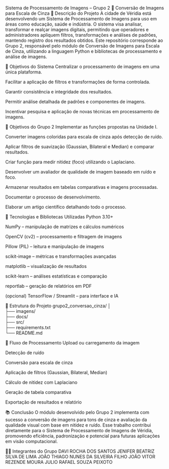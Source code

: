 Sistema de Processamento de Imagens – Grupo 2
🧩 Conversão de Imagens para Escala de Cinza
📘 Descrição do Projeto
A cidade de Véridia está desenvolvendo um Sistema de Processamento de Imagens para uso em áreas como educação, saúde e indústria.
 O sistema visa analisar, transformar e realçar imagens digitais, permitindo que operadores e administradores apliquem filtros, transformações e análises de padrões, mantendo registro dos resultados obtidos.
Este repositório corresponde ao Grupo 2, responsável pelo módulo de Conversão de Imagens para Escala de Cinza, utilizando a linguagem Python e bibliotecas de processamento e análise de imagens.

🎯 Objetivos do Sistema
Centralizar o processamento de imagens em uma única plataforma.


Facilitar a aplicação de filtros e transformações de forma controlada.


Garantir consistência e integridade dos resultados.


Permitir análise detalhada de padrões e componentes de imagens.


Incentivar pesquisa e aplicação de novas técnicas em processamento de imagens.



🧱 Objetivos do Grupo 2
Implementar as funções propostas na Unidade I.


Converter imagens coloridas para escala de cinza após detecção de ruído.


Aplicar filtros de suavização (Gaussian, Bilateral e Median) e comparar resultados.


Criar função para medir nitidez (foco) utilizando o Laplaciano.


Desenvolver um avaliador de qualidade de imagem baseado em ruído e foco.


Armazenar resultados em tabelas comparativas e imagens processadas.


Documentar o processo de desenvolvimento.


Elaborar um artigo científico detalhando todo o processo.



🧰 Tecnologias e Bibliotecas Utilizadas
Python 3.10+


NumPy – manipulação de matrizes e cálculos numéricos


OpenCV (cv2) – processamento e filtragem de imagens


Pillow (PIL) – leitura e manipulação de imagens


scikit-image – métricas e transformações avançadas


matplotlib – visualização de resultados


scikit-learn – análises estatísticas e comparação


reportlab – geração de relatórios em PDF


(opcional) TensorFlow / Streamlit – para interface e IA



📁 Estrutura do Projeto
grupo2_conversao_cinza/
│                                 
├── imagens/                
├── docs/              
├── src/             
├── requirements.txt        
└── README.md                

🧪 Fluxo de Processamento
Upload ou carregamento da imagem


Detecção de ruído


Conversão para escala de cinza


Aplicação de filtros (Gaussian, Bilateral, Median)


Cálculo de nitidez com Laplaciano


Geração de tabela comparativa


Exportação de resultados e relatório



📚 Conclusão
O módulo desenvolvido pelo Grupo 2 implementa com sucesso a conversão de imagens para tons de cinza e avaliação da qualidade visual com base em nitidez e ruído.
 Esse trabalho contribui diretamente para o Sistema de Processamento de Imagens de Véridia, promovendo eficiência, padronização e potencial para futuras aplicações em visão computacional.

👩‍💻 Integrantes do Grupo
DAVI ROCHA DOS SANTOS 
JENIFER BEATRIZ SILVA DE LIMA 
JOÃO THIAGO NUNES DA SILVEIRA FILHO JOÃO VITOR REZENDE MOURA 
JULIO RAFAEL SOUZA PEIXOTO 
